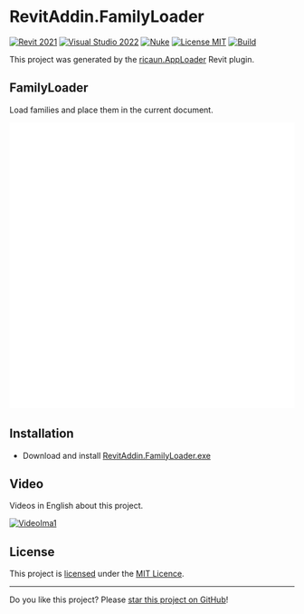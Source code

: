 # RevitAddin.FamilyLoader

[![Revit 2021](https://img.shields.io/badge/Revit-2021+-blue.svg)](../..)
[![Visual Studio 2022](https://img.shields.io/badge/Visual%20Studio-2022-blue)](../..)
[![Nuke](https://img.shields.io/badge/Nuke-Build-blue)](https://nuke.build/)
[![License MIT](https://img.shields.io/badge/License-MIT-blue.svg)](LICENSE)
[![Build](../../actions/workflows/Build.yml/badge.svg)](../../actions)

This project was generated by the [ricaun.AppLoader](https://ricaun.com/AppLoader/) Revit plugin.

## FamilyLoader

Load families and place them in the current document.

[![FamilyLoader](/assets/FamilyLoader.02.gif)](../..)

## Installation

* Download and install [RevitAddin.FamilyLoader.exe](../../releases/latest/download/RevitAddin.FamilyLoader.zip)

## Video

Videos in English about this project.

[![VideoIma1]][Video1]


## License

This project is [licensed](LICENSE) under the [MIT Licence](https://en.wikipedia.org/wiki/MIT_License).

---

Do you like this project? Please [star this project on GitHub](../../stargazers)!

[Video1]: https://youtu.be/s5_oFEeneXE
[VideoIma1]: https://img.youtube.com/vi/s5_oFEeneXE/mqdefault.jpg
